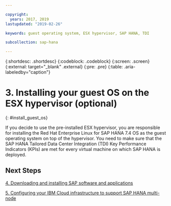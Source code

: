 ```yaml
---

copyright:
  years: 2017, 2019
lastupdated: "2019-02-26"

keywords: guest operating system, ESX hypervisor, SAP HANA, TDI

subcollection: sap-hana

---
```


{:shortdesc: .shortdesc}
{:codeblock: .codeblock}
{:screen: .screen}
{:external: target="_blank" .external}
{:pre: .pre}
{:table: .aria-labeledby="caption"}

# 3. Installing your guest OS on the ESX hypervisor (optional)
{: #install_guest_os}

If you decide to use the pre-installed ESX hypervisor, you are responsible for installing the Red Hat Enterprise Linux for SAP HANA 7.4 OS as the guest operating system on top of the hypervisor. You need to make sure that the SAP HANA Tailored Data Center Integration (TDI) Key Performance Indicators (KPIs) are met for every virtual machine on which SAP HANA is deployed.

## Next Steps

  [4. Downloading and installing SAP software and applications](/docs/infrastructure/sap-hana?topic=sap-hana-install_sap#install_sap)

  [5. Configuring your IBM Cloud infrastructure to support SAP HANA multi-node](/docs/infrastructure/sap-hana?topic=sap-hana-multi-node-storage#multi-node-storage)
